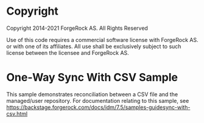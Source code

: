 Copyright
=============
Copyright 2014-2021 ForgeRock AS. All Rights Reserved

Use of this code requires a commercial software license with ForgeRock AS.
or with one of its affiliates. All use shall be exclusively subject
to such license between the licensee and ForgeRock AS.
# One-Way Sync With CSV Sample

This sample demonstrates reconciliation between a CSV file and the managed/user
repository. For documentation relating to this sample, see
https://backstage.forgerock.com/docs/idm/7.5/samples-guidesync-with-csv.html
